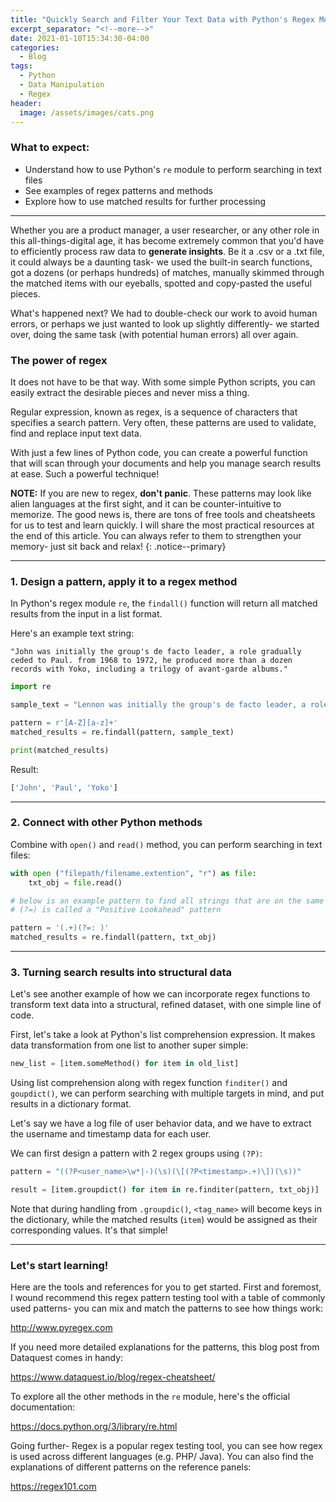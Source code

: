 ```yaml
---
title: "Quickly Search and Filter Your Text Data with Python's Regex Module"
excerpt_separator: "<!--more-->"
date: 2021-01-10T15:34:30-04:00
categories:
  - Blog
tags:
  - Python
  - Data Manipulation
  - Regex
header:
  image: /assets/images/cats.png
---
```

### What to expect:

- Understand how to use Python's `re` module to perform searching in text files
- See examples of regex patterns and methods
- Explore how to use matched results for further processing

---

Whether you are a product manager, a user researcher, or any other role in this all-things-digital age, it has become extremely common that you'd have to efficiently process raw data to **generate insights**. Be it a .csv or a .txt file, it could always be a daunting task- we used the built-in search functions, got a dozens (or perhaps hundreds) of matches, manually skimmed through the matched items with our eyeballs, spotted and copy-pasted the useful pieces. 

What's happened next? We had to double-check our work to avoid human errors, or perhaps we just wanted to look up slightly differently- we started over, doing the same task (with potential human errors) all over again.

### The power of regex

It does not have to be that way.  With some simple Python scripts, you can easily extract the desirable pieces and never miss a thing. 

Regular expression, known as regex, is a sequence of characters that specifies a search pattern. Very often, these patterns are used to validate, find and replace input text data.

With just a few lines of Python code, you can create a powerful function that will scan through your documents and help you manage search results at ease. Such a powerful technique!

**NOTE:** If you are new to regex, **don't panic**. These patterns may look like alien languages at the first sight, and it can be counter-intuitive to memorize. The good news is, there are tons of free tools and cheatsheets for us to test and learn quickly. I will share the most practical resources at the end of this article. You can always refer to them to strengthen your memory- just sit back and relax!
{: .notice--primary}

---
### 1. Design a pattern, apply it to a regex method
In Python's regex module `re`, the `findall()` function will return all matched results from the input in a list format.

Here's an example text string:

`"John was initially the group's de facto leader, a role gradually ceded to Paul. from 1968 to 1972, he produced more than a dozen records with Yoko, including a trilogy of avant-garde albums."`

```python
import re

sample_text = "Lennon was initially the group's de facto leader, a role gradually ceded to McCartney. from 1968 to 1972, he produced more than a dozen records with Ono, including a trilogy of avant-garde albums."

pattern = r'[A-Z][a-z]+'
matched_results = re.findall(pattern, sample_text)

print(matched_results)

```
Result:
```python
['John', 'Paul', 'Yoko']
```

--- 
### 2. Connect with other Python methods

Combine with `open()` and `read()` method, you can perform searching in text files:

```python
with open ("filepath/filename.extention", "r") as file:
    txt_obj = file.read()

# below is an example pattern to find all strings that are on the same line and before ": "
# (?=) is called a "Positive Lookahead" pattern

pattern = '(.+)(?=: )' 
matched_results = re.findall(pattern, txt_obj)

```
---
### 3. Turning search results into structural data

Let's see another example of how we can incorporate regex functions to transform text data into a structural, refined dataset, with one simple line of code.

First, let's take a look at Python's list comprehension expression. It makes data transformation from one list to another super simple:

```python
new_list = [item.someMethod() for item in old_list]
```

Using list comprehension along with regex function `finditer()` and `goupdict()`, we can perform searching with multiple targets in mind, and put results in a dictionary format.

Let's say we have a log file of user behavior data, and we have to extract the username and timestamp data for each user.

We can first design a pattern with 2 regex groups using `(?P)`:

```python
pattern = "((?P<user_name>\w*|-)(\s)(\[(?P<timestamp>.+)\])(\s))" 

result = [item.groupdict() for item in re.finditer(pattern, txt_obj)]
```

Note that during handling from `.groupdic()`, `<tag_name>` will become keys in the dictionary, while the matched results (`item`) would be assigned as their corresponding values. It's that simple!

---
### Let's start learning!

Here are the tools and references for you to get started. First and foremost, I wound recommend this regex pattern testing tool with a table of commonly used patterns- you can mix and match the patterns to see how things work:

<http://www.pyregex.com>

If you need more detailed explanations for the patterns, this blog post from Dataquest comes in handy:

<https://www.dataquest.io/blog/regex-cheatsheet/>

To explore all the other methods in the `re` module, here's the official documentation: 

<https://docs.python.org/3/library/re.html>

Going further- Regex is a popular regex testing tool, you can see how regex is used across different languages (e.g. PHP/ Java). You can also find the explanations of different patterns on the reference panels:
 
<https://regex101.com>
